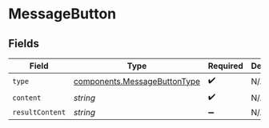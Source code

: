 # MessageButton


## Fields

| Field                                                                        | Type                                                                         | Required                                                                     | Description                                                                  |
| ---------------------------------------------------------------------------- | ---------------------------------------------------------------------------- | ---------------------------------------------------------------------------- | ---------------------------------------------------------------------------- |
| `type`                                                                       | [components.MessageButtonType](../../models/components/messagebuttontype.md) | :heavy_check_mark:                                                           | N/A                                                                          |
| `content`                                                                    | *string*                                                                     | :heavy_check_mark:                                                           | N/A                                                                          |
| `resultContent`                                                              | *string*                                                                     | :heavy_minus_sign:                                                           | N/A                                                                          |